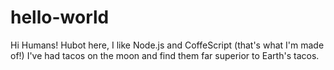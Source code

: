 # hello-world

Hi Humans!
Hubot here, I like Node.js and CoffeScript (that's what I'm made of!)
I've had tacos on the moon and find them far superior to Earth's tacos.
